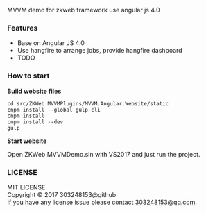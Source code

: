 MVVM demo for zkweb framework use angular js 4.0

### Features

- Base on Angular JS 4.0
- Use hangfire to arrange jobs, provide hangfire dashboard
- TODO

### How to start

**Build website files**

```
cd src/ZKWeb.MVVMPlugins/MVVM.Angular.Website/static
cnpm install --global gulp-cli
cnpm install
cnpm install --dev
gulp
```

**Start website**

Open ZKWeb.MVVMDemo.sln with VS2017 and just run the project.

### LICENSE

MIT LICENSE<br/>
Copyright © 2017 303248153@github<br/>
If you have any license issue please contact 303248153@qq.com.<br/>
